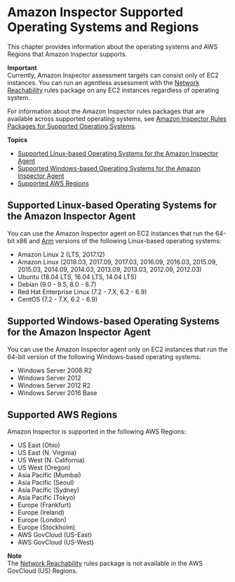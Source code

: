# Amazon Inspector Supported Operating Systems and Regions<a name="inspector_supported_os_regions"></a>

This chapter provides information about the operating systems and AWS Regions that Amazon Inspector supports\.

**Important**  
Currently, Amazon Inspector assessment targets can consist only of EC2 instances\. You can run an agentless assessment with the [Network Reachability](inspector_network-reachability.md) rules package on any EC2 instances regardless of operating system\.

For information about the Amazon Inspector rules packages that are available across supported operating systems, see [Amazon Inspector Rules Packages for Supported Operating Systems](inspector_rule-packages_across_os.md)\.

**Topics**
+ [Supported Linux\-based Operating Systems for the Amazon Inspector Agent](#inspector_supported-linux-os)
+ [Supported Windows\-based Operating Systems for the Amazon Inspector Agent](#inspector_supported-win-os)
+ [Supported AWS Regions](#inspector_supported-regions)

## Supported Linux\-based Operating Systems for the Amazon Inspector Agent<a name="inspector_supported-linux-os"></a>

You can use the Amazon Inspector agent on EC2 instances that run the 64\-bit x86 and [Arm](https://aws.amazon.com/ec2/instance-types/a1/) versions of the following Linux\-based operating systems:
+ Amazon Linux 2 \(LTS, 2017\.12\)
+ Amazon Linux \(2018\.03, 2017\.09, 2017\.03, 2016\.09, 2016\.03, 2015\.09, 2015\.03, 2014\.09, 2014\.03, 2013\.09, 2013\.03, 2012\.09, 2012\.03\)
+ Ubuntu \(18\.04 LTS, 16\.04 LTS, 14\.04 LTS\)
+ Debian \(9\.0 \- 9\.5, 8\.0 \- 8\.7\)
+ Red Hat Enterprise Linux \(7\.2 \- 7\.X, 6\.2 \- 6\.9\)
+ CentOS \(7\.2 \- 7\.X, 6\.2 \- 6\.9\)

## Supported Windows\-based Operating Systems for the Amazon Inspector Agent<a name="inspector_supported-win-os"></a>

You can use the Amazon Inspector agent only on EC2 instances that run the 64\-bit version of the following Windows\-based operating systems:
+ Windows Server 2008 R2
+ Windows Server 2012
+ Windows Server 2012 R2
+ Windows Server 2016 Base

## Supported AWS Regions<a name="inspector_supported-regions"></a>

Amazon Inspector is supported in the following AWS Regions:
+ US East \(Ohio\)
+ US East \(N\. Virginia\)
+ US West \(N\. California\)
+ US West \(Oregon\)
+ Asia Pacific \(Mumbai\)
+ Asia Pacific \(Seoul\)
+ Asia Pacific \(Sydney\)
+ Asia Pacific \(Tokyo\)
+ Europe \(Frankfurt\)
+ Europe \(Ireland\)
+ Europe \(London\)
+ Europe \(Stockholm\)
+ AWS GovCloud \(US\-East\)
+ AWS GovCloud \(US\-West\)

**Note**  
The [Network Reachability](inspector_network-reachability.md) rules package is not available in the AWS GovCloud \(US\) Regions\.